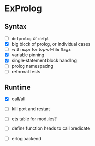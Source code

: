 # ExProlog

## Syntax

- [ ] `defprolog` or `defpl`
- [x] big block of prolog, or individual cases
- [ ] with expr for top-of-file flags
- [x] variable pinning
- [x] single-statement block handling
- [ ] prolog namespacing
- [ ] reformat tests

## Runtime

- [x] call/all
- [ ] kill port and restart
- [ ] ets table for modules?

- [ ] define function heads to call predicate
- [ ] erlog backend
